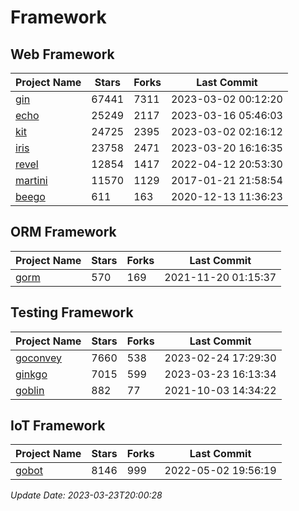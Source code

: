 # Framework

## Web Framework
| Project Name | Stars | Forks | Last Commit |
| ------------ | ----- | ----- | ----------- |
| [gin](https://github.com/gin-gonic/gin) | 67441 | 7311 | 2023-03-02 00:12:20 |
| [echo](https://github.com/labstack/echo) | 25249 | 2117 | 2023-03-16 05:46:03 |
| [kit](https://github.com/go-kit/kit) | 24725 | 2395 | 2023-03-02 02:16:12 |
| [iris](https://github.com/kataras/iris) | 23758 | 2471 | 2023-03-20 16:16:35 |
| [revel](https://github.com/revel/revel) | 12854 | 1417 | 2022-04-12 20:53:30 |
| [martini](https://github.com/go-martini/martini) | 11570 | 1129 | 2017-01-21 21:58:54 |
| [beego](https://github.com/astaxie/beego) | 611 | 163 | 2020-12-13 11:36:23 |

## ORM Framework
| Project Name | Stars | Forks | Last Commit |
| ------------ | ----- | ----- | ----------- |
| [gorm](https://github.com/jinzhu/gorm) | 570 | 169 | 2021-11-20 01:15:37 |

## Testing Framework
| Project Name | Stars | Forks | Last Commit |
| ------------ | ----- | ----- | ----------- |
| [goconvey](https://github.com/smartystreets/goconvey) | 7660 | 538 | 2023-02-24 17:29:30 |
| [ginkgo](https://github.com/onsi/ginkgo) | 7015 | 599 | 2023-03-23 16:13:34 |
| [goblin](https://github.com/franela/goblin) | 882 | 77 | 2021-10-03 14:34:22 |

## IoT Framework
| Project Name | Stars | Forks | Last Commit |
| ------------ | ----- | ----- | ----------- |
| [gobot](https://github.com/hybridgroup/gobot) | 8146 | 999 | 2022-05-02 19:56:19 |

*Update Date: 2023-03-23T20:00:28*